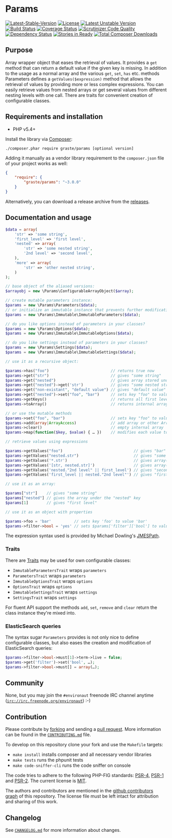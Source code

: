 # Params

[![Latest-Stable-Version](https://poser.pugx.org/graste/params/v/stable.svg)][1]
[![License](https://poser.pugx.org/graste/params/license.svg)][14]
[![Latest Unstable Version](https://poser.pugx.org/graste/params/v/unstable.svg)][1]
[![Build Status](https://secure.travis-ci.org/graste/params.png)][2]
[![Coverage Status](https://coveralls.io/repos/graste/params/badge.png)][3]
[![Scrutinizer Code Quality](https://scrutinizer-ci.com/g/graste/params/badges/quality-score.png?b=master)][5]
[![Dependency Status](https://www.versioneye.com/user/projects/53aefa3b404aa6df8c000082/badge.svg)][4]
[![Stories in Ready](https://badge.waffle.io/graste/params.png?label=ready&title=Ready)][15]
[![Total Composer Downloads](https://poser.pugx.org/graste/params/d/total.png)][1]

## Purpose

Array wrapper object that eases the retrieval of values. It provides a `get` method that can return a default value if the given key is missing. In addition to the usage as a normal array and the various `get`, `set`, `has` etc. methods Parameters defines a `getValues($expression)` method that allows the retrieval of values by providing more or less complex expressions. You can easily retrieve values from nested arrays or get several values from different nesting levels with one call. There are traits for convenient creation of configurable classes.

## Requirements and installation

- PHP v5.4+

Install the library via [Composer][10]:

```./composer.phar require graste/params [optional version]```

Adding it manually as a vendor library requirement to the `composer.json` file of your project works as well:

```json
{
    "require": {
        "graste/params": "~3.0.0"
    }
}
```

Alternatively, you can download a release archive from the [releases][9].

## Documentation and usage

```php
$data = array(
    'str' => 'some string',
    'first_level' => 'first level',
    'nested' => array(
        'str' => 'some nested string',
        '2nd level' => 'second level',
    ),
    'more' => array(
        'str' => 'other nested string',
    )
);

// base object of the aliased versions:
$arrayobj = new \Params\ConfigurableArrayObject($array);

// create mutable parameters instance:
$params = new \Params\Parameters($data);
// or initialize an immutable instance that prevents further modifications after construction
$params = new \Params\Immutable\ImmutableParameters($data);

// do you like options instead of parameters in your classes?
$params = new \Params\Options($data);
$params = new \Params\Immutable\ImmutableOptions($data);

// do you like settings instead of parameters in your classes?
$params = new \Params\Settings($data);
$params = new \Params\Immutable\ImmutableSettings($data);

// use it as a recursive object:

$params->has("foo")                           // returns true now
$params->get("str")                           // gives "some string"
$params->get("nested")                        // gives array stored under "nested" key
$params->get("nested")->get('str')            // gives "some nested string"
$params->get("non-existant", "default value") // gives "default value" as given key is non existant
$params->get("nested")->set("foo", "bar")     // sets key "foo" to value "bar" on the "nested" array
$params->getKeys()                            // returns all first level keys
$params->toArray()                            // returns internal array

// or use the mutable methods
$params->set("foo", "bar")                    // sets key "foo" to value "bar"
$params->add(array|ArrayAccess)               // add array or other ArrayAccess implementing object to current instance
$params->clear()                              // empty internal array
$params->map(function($key, $value) { … })    // modifies each value to the value returned by the callback

// retrieve values using expressions

$params->getValues("foo")                               // gives "bar"
$params->getValues("nested.str")                        // gives "some nested string"
$params->getValues('*.str')                             // gives array("some nested string", "other nested string")
$params->getValues('[str, nested.str]')                 // gives array("some string", "some nested string")
$params->getValues('nested."2nd level" || first_level') // gives "second level" as that key exists; other expression not evaluated
$params->getValues('first_level || nested."2nd level"') // gives "first level" as that key exists; other expression not evaluated

// use it as an array:

$params["str"]    // gives "some string"
$params["nested"] // gives the array under the "nested" key
$params[1]        // gives "first level"

// use it as an object with properties

$params->foo = 'bar'          // sets key 'foo' to value 'bar'
$params->filter->bool = 'yes' // sets $params['filter']['bool'] to value 'yes'
```

The expression syntax used is provided by Michael Dowling's [JMESPath][11].

### Traits

There are [Traits][16] may be used for own configurable classes:

- `ImmutableParametersTrait` wraps `parameters`
- `ParametersTrait` wraps `parameters`
- `ImmutableOptionsTrait` wraps `options`
- `OptionsTrait` wraps `options`
- `ImmutableSettingsTrait` wraps `settings`
- `SettingsTrait` wraps `settings`

For fluent API support the methods `add`, `set`, `remove` and `clear` return the class instance they're mixed into.

### ElasticSearch queries

The syntax sugar `Parameters` provides is not only nice to define configurable classes, but also eases the creation and modification of ElasticSearch queries:

```php
$params->filter->bool->must[1]->term->live = false;
$params->get('filter')->set('bool', …);
$params->filter->bool->must[] = array(…);
```

## Community

None, but you may join the `#environaut` freenode IRC channel anytime ([`irc://irc.freenode.org/environaut`](irc://irc.freenode.org/environaut)) :-)

## Contribution

Please contribute by [forking][12] and sending a [pull request][13]. More information can be found in the [`CONTRIBUTING.md`](CONTRIBUTING.md) file.

To develop on this repository clone your fork and use the `Makefile` targets:

- `make install` installs composer and all necessary vendor libraries
- `make tests` runs the phpunit tests
- `make code-sniffer-cli` runs the code sniffer on console

The code tries to adhere to the following PHP-FIG standards: [PSR-4][6], [PSR-1][7] and [PSR-2][8]. The current license is [MIT](LICENSE.md).

The authors and contributors are mentioned in the [github contributors graph](graphs/contributors) of this repository. The license file must be left intact for attribution and sharing of this work.

## Changelog

See [`CHANGELOG.md`](CHANGELOG.md) for more information about changes.


[1]: https://packagist.org/packages/graste/params "graste/params on packagist"
[2]: http://travis-ci.org/graste/params "graste/params on travis-ci"
[3]: https://coveralls.io/r/graste/params "graste/params on coveralls"
[4]: https://www.versioneye.com/user/projects/53aefa3b404aa6df8c000082 "graste/params on versioneye"
[5]: https://scrutinizer-ci.com/g/graste/params/?branch=master "graste/params on scrutinizer-ci"
[6]: http://www.php-fig.org/psr/psr-4/ "PSR-4 Autoloading Standard"
[7]: http://www.php-fig.org/psr/psr-1/ "PSR-1 Basic Coding Standard"
[8]: http://www.php-fig.org/psr/psr-2/ "PSR-2 Coding Style Guide"
[9]: https://github.com/graste/params/releases "graste/params releases on github"
[10]: https://getcomposer.org/ "Composer homepage with further documentation"
[11]: https://github.com/mtdowling/jmespath.php "JMESPath on github"
[12]: http://help.github.com/forking/ "Github docs on forking a project"
[13]: http://help.github.com/pull-requests/ "Github docs on pull requests"
[14]: LICENSE.md "license file with link to original full text of the license"
[15]: https://waffle.io/graste/params "graste/params on waffle"
[16]: http://php.net/manual/en/language.oop5.traits.php "Traits on php.net"
